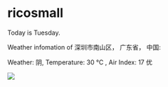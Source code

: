 # ricosmall

Today is Tuesday.

Weather infomation of 深圳市南山区， 广东省， 中国: 

Weather: 阴, Temperature: 30 ℃ , Air Index: 17 优

<img src="https://github-readme-stats.vercel.app/api?username=ricosmall&show_icons=true" />
